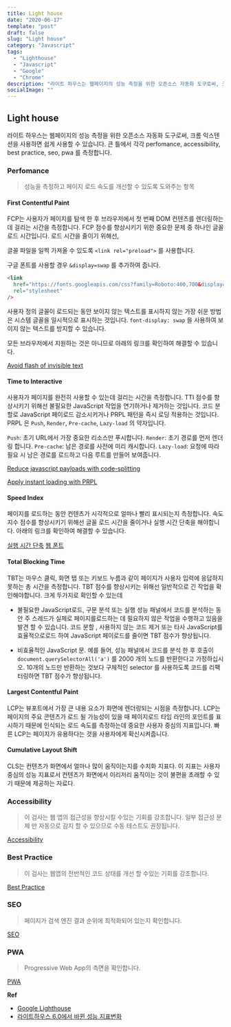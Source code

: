 ```yaml
---
title: Light house
date: "2020-06-17"
template: "post"
draft: false
slug: "Light house"
category: "Javascript"
tags:
  - "Lighthouse"
  - "Javascript"
  - "Google"
  - "Chrome"
description: "라이트 하우스는 웹페이지의 성능 측정을 위한 오픈소스 자동화 도구로써, 크롬 익스텐션을 사용하면 쉽게 사용할 수 있습니다. 큰 틀에서 각각 perfomance, accessibility, best practice, seo, pwa 를 측정합니다."
socialImage: ""
---
```


## Light house

라이트 하우스는 웹페이지의 성능 측정을 위한 오픈소스 자동화 도구로써, 크롬 익스텐션을 사용하면 쉽게 사용할 수 있습니다. 큰 틀에서 각각 perfomance, accessibility, best practice, seo, pwa 를 측정합니다.

### Perfomance

> 성능을 측정하고 페이지 로드 속도를 개선할 수 있도록 도와주는 항목

#### First Contentful Paint

FCP는 사용자가 페이지를 탐색 한 후 브라우저에서 첫 번째 DOM 컨텐츠를 렌더링하는데 걸리는 시간을 측정합니다. FCP 점수를 향상시키기 위한 중요한 문제 중 하나인 글꼴로드 시간입니다. 로드 시간을 줄이기 위해선,

글꼴 파일을 일찍 가져올 수 있도록 `<link rel="preload">` 를 사용합니다.

구글 폰트를 사용할 경우 `&display=swap` 를 추가하여 줍니다.

```html
<link
  href="https://fonts.googleapis.com/css?family=Roboto:400,700&display=swap"
  rel="stylesheet"
/>
```

사용자 정의 글꼴이 로드되는 동안 보이지 않는 텍스트를 표시하지 않는 가장 쉬운 방법은 시스템 글꼴을 일시적으로 표시하는 것입니다. `font-display: swap` 을 사용하여 보이지 않는 텍스트를 방지할 수 있습니다.

모든 브라우저에서 지원하는 것은 아니므로 아래의 링크를 확인하여 해결할 수 있습니다.

[Avoid flash of invisible text](https://web.dev/codelab-avoid-invisible-text/)

#### Time to Interactive

사용자가 페이지를 완전히 사용할 수 있는데 걸리는 시간을 측정합니다. TTI 점수를 향상시키기 위해선 불필요한 JavaScript 작업을 연기하거나 제거하는 것입니다. 코드 분할로 JavaScript 페이로드 감소시키거나 PRPL 패턴을 즉시 로딩 적용하는 것입니다. PRPL 은 `Push`, `Render`, `Pre-cache`, `Lazy-load` 의 약자입니다.

`Push`: 초기 URL에서 가장 중요한 리소스만 푸시합니다.
`Render`: 초기 경로를 먼저 렌더링 합니다.
`Pre-cache`: 남은 경로를 사전에 미리 캐시합니다.
`Lazy-load`: 요청에 따라 필요 시 남은 경로를 로드하고 다음 루트를 만들어 보여줍니다.

[Reduce javascript payloads with code-splitting](https://web.dev/reduce-javascript-payloads-with-code-splitting/)

[Apply instant loading with PRPL](https://web.dev/apply-instant-loading-with-prpl/)

#### Speed Index

페이지를 로드하는 동안 컨텐츠가 시각적으로 얼마나 빨리 표시되는지 측정합니다. 속도 지수 점수를 향상시키기 위해선 글꼴 로드 시간을 줄이거나 실행 시간 단축을 해야합니다. 아래의 링크를 확인하여 해결할 수 있습니다.

[실행 시간 단축](https://web.dev/bootup-time/)
[웹 폰트](https://web.dev/font-display/)

#### Total Blocking Time

TBT는 마우스 클릭, 화면 탭 또는 키보드 누름과 같이 페이지가 사용자 입력에 응답하지 못하는 총 ​​시간을 측정합니다. TBT 점수를 향상시키는 위해선 일반적으로 긴 작업을 확인해야합니다. 크게 두가지로 확인할 수 있는데

- 불필요한 JavaScript로드, 구문 분석 또는 실행 성능 패널에서 코드를 분석하는 동안 주 스레드가 실제로 페이지를로드하는 데 필요하지 않은 작업을 수행하고 있음을 발견 할 수 있습니다. 코드 분할 , 사용하지 않는 코드 제거 또는 타사 JavaScript를 효율적으로로드 하여 JavaScript 페이로드를 줄이면 TBT 점수가 향상됩니다.

- 비효율적인 JavaScript 문. 예를 들어, 성능 패널에서 코드를 분석 한 후 호출이 `document.querySelectorAll('a')` 를 2000 개의 노드를 반환한다고 가정하십시오. 10개의 노드만 반환하는 것보다 구체적인 selector 를 사용하도록 코드를 리팩터링하면 TBT 점수가 향상됩니다.

#### Largest Contentful Paint

LCP는 뷰포트에서 가장 큰 내용 요소가 화면에 렌더링되는 시점을 측정합니다. LCP는 페이지의 주요 콘텐츠가 로드 될 가능성이 있을 때 페이지로드 타임 라인의 포인트를 표시하기 때문에 인식되는 로드 속도를 측정하는데 중요한 사용자 중심의 지표입니다. 빠른 LCP는 페이지가 유용하다는 것을 사용자에게 확신시켜줍니다.

#### Cumulative Layout Shift

CLS는 컨텐츠가 화면에서 얼마나 많이 움직이는지를 수치화 지표다. 이 지표는 사용자 중심의 성능 지표로서 컨텐츠가 화면에서 이리저리 움직이는 것이 불편을 초래할 수 있기 때문에 제공하는 자료다.

### Accessibility

> 이 검사는 웹 앱의 접근성을 향상시킬 수있는 기회를 강조합니다. 일부 접근성 문제 만 자동으로 감지 할 수 있으므로 수동 테스트도 권장됩니다.

[Accessibility](https://web.dev/lighthouse-accessibility/)

### Best Practice

> 이 검사는 웹앱의 전반적인 코드 상태를 개선 할 수있는 기회를 강조합니다.

[Best Practice](https://web.dev/lighthouse-best-practices/)

### SEO

> 페이지가 검색 엔진 결과 순위에 최적화되어 있는지 확인합니다.

[SEO](https://web.dev/lighthouse-seo/)

### PWA

> Progressive Web App의 측면을 확인합니다.

[PWA](https://web.dev/lighthouse-pwa/)

**Ref**

- [Google Lighthouse](https://web.dev/learn/#lighthouse)
- [라이트하우스 6.0에서 바뀐 성능 지표변화](https://meetup.toast.com/posts/242?utm_source=gaerae.com&utm_campaign=%EA%B0%9C%EB%B0%9C%EC%9E%90%EC%8A%A4%EB%9F%BD%EB%8B%A4&utm_medium=social)
